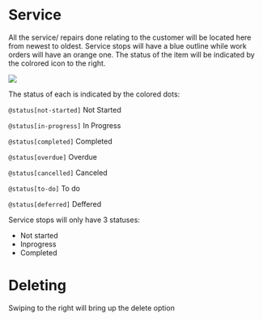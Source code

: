 # Service
All the service/ repairs done relating to the customer will be located here from newest to oldest. Service stops will have a blue outline while work orders will have an orange one. The status of the item will be indicated by the colrored icon to the right.

![](https://wiselibrary.blob.core.windows.net/docs/Mobile/ServiceHistory.png)

The status of each is indicated by the colored dots:

`@status[not-started]` Not Started

`@status[in-progress]` In Progress

`@status[completed]` Completed

`@status[overdue]` Overdue

`@status[cancelled]` Canceled

`@status[to-do]` To do

`@status[deferred]` Deffered

Service stops will only have 3 statuses:
- Not started
- Inprogress
- Completed
 
 # Deleting
Swiping to the right will bring up the delete option
